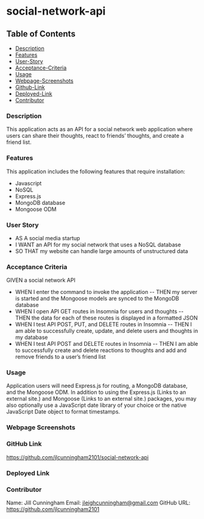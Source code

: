 # social-network-api

## Table of Contents

- [Description](#description)
- [Features](#features)
- [User-Story](#user-story)
- [Acceptance-Criteria](#acceptance-criteria)
- [Usage](#usage)
- [Webpage-Screenshots](#webpage-screenshots)
- [Github-Link](#github-link)
- [Deployed-Link](#deployed-link)
- [Contributor](#contributor)

### Description

This application acts as an API for a social network web application where users can share their thoughts, react to friends’ thoughts, and create a friend list.

### Features

This application includes the following features that require installation:

- Javascript
- NoSQL
- Express.js
- MongoDB database
- Mongoose ODM

### User Story

- AS A social media startup
- I WANT an API for my social network that uses a NoSQL database
- SO THAT my website can handle large amounts of unstructured data

### Acceptance Criteria

GIVEN a social network API
- WHEN I enter the command to invoke the application
-- THEN my server is started and the Mongoose models are synced to the MongoDB database
- WHEN I open API GET routes in Insomnia for users and thoughts
-- THEN the data for each of these routes is displayed in a formatted JSON
- WHEN I test API POST, PUT, and DELETE routes in Insomnia
-- THEN I am able to successfully create, update, and delete users and thoughts in my database
- WHEN I test API POST and DELETE routes in Insomnia
-- THEN I am able to successfully create and delete reactions to thoughts and add and remove friends to a user’s friend list

### Usage

Application users will need Express.js for routing, a MongoDB database, and the Mongoose ODM. In addition to using the Express.js (Links to an external site.) and Mongoose (Links to an external site.) packages, you may also optionally use a JavaScript date library of your choice or the native JavaScript Date object to format timestamps.

### Webpage Screenshots

### GitHub Link

https://github.com/jlcunningham2101/social-network-api

### Deployed Link

### Contributor

Name: Jill Cunningham
Email: jleighcunningham@gmail.com
GitHub URL: https://github.com/jlcunningham2101

